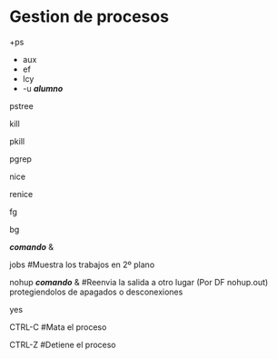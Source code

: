 # Gestion de procesos

+ps  
  - aux
  - ef
  - lcy
  - -u **_alumno_**
    
pstree 

kill

pkill

pgrep

nice

renice

fg

bg

**_comando_** &

jobs #Muestra los trabajos en 2º plano

nohup **_comando_** & #Reenvia la salida a otro lugar (Por DF nohup.out) protegiendolos de apagados o desconexiones

yes

CTRL-C #Mata el proceso

CTRL-Z #Detiene el proceso

